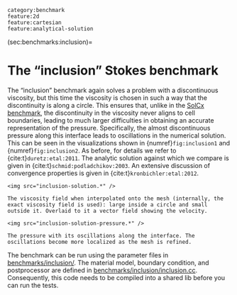 ```{tags}
category:benchmark
feature:2d
feature:cartesian
feature:analytical-solution
```

(sec:benchmarks:inclusion)=
# The &ldquo;inclusion&rdquo; Stokes benchmark

The &ldquo;inclusion&rdquo; benchmark again solves a problem with a
discontinuous viscosity, but this time the viscosity is chosen in such a way
that the discontinuity is along a circle. This ensures that, unlike in the
[SolCx benchmark](sec:benchmarks:solcx), the discontinuity in the viscosity never
aligns to cell boundaries, leading to much larger difficulties in obtaining an
accurate representation of the pressure. Specifically, the almost
discontinuous pressure along this interface leads to oscillations in the
numerical solution. This can be seen in the visualizations shown in
{numref}`fig:inclusion1` and {numref}`fig:inclusion2`. As before, for details we refer to {cite:t}`duretz:etal:2011`. The
analytic solution against which we compare is given in {cite:t}`schmid:podladchikov:2003`. An extensive discussion of convergence properties is given in {cite:t}`kronbichler:etal:2012`.

```{figure-md} fig:inclusion1
<img src="inclusion-solution.*" />

The viscosity field when interpolated onto the mesh (internally, the exact viscosity field is used): large inside a circle and small outside it. Overlaid to it a vector field showing the velocity.
```

```{figure-md} fig:inclusion2
<img src="inclusion-solution-pressure.*" />

The pressure with its oscillations along the interface. The oscillations become more localized as the mesh is refined.
```

The benchmark can be run using the parameter files in
[benchmarks/inclusion/](https://github.com/geodynamics/aspect/blob/main/benchmarks/inclusion). The material model, boundary condition, and
postprocessor are defined in [benchmarks/inclusion/inclusion.cc](https://github.com/geodynamics/aspect/blob/main/benchmarks/inclusion/inclusion.cc).
Consequently, this code needs to be compiled into a shared lib before you can
run the tests.


``` {literalinclude} ./inclusion.prm
```
